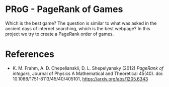 # PRoG - PageRank of Games
Which is the best game? The question is similar to what was asked in the ancient days of internet searching, which is the best webpage? In this project we try to create a PageRank order of games.


# References
- K. M. Frahm, A. D. Chepelianskii, D. L. Shepelyansky (2012) *PageRank of integers*, Journal of Physics A Mathematical and Theoretical 45(40). doi: 10.1088/1751-8113/45/40/405101, https://arxiv.org/abs/1205.6343

